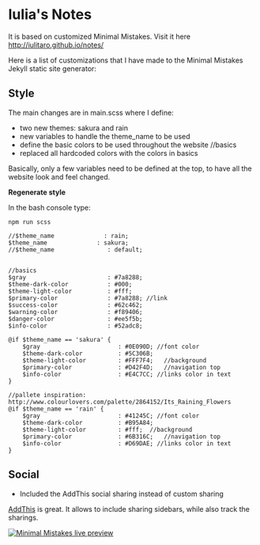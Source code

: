 # Iulia's Notes

It is based on customized Minimal Mistakes. Visit it here <a href="http://iulitaro.github.io/notes/" target="_blank"> http://iulitaro.github.io/notes/ </a>

Here is a list of customizations that I have made to the Minimal Mistakes Jekyll static site generator:

<h2>Style</h2>

The main changes are in main.scss where I define:

* two new themes: sakura and rain
* new variables to handle the theme_name to be used
* define the basic colors to be used throughout the website //basics
* replaced all hardcoded colors with the colors in basics 

Basically, only a few variables need to be defined at the top, to have all the website look and feel changed.

**Regenerate style**

In the bash console type:


```
npm run scss
```


```
//$theme_name              : rain;
$theme_name              : sakura;
//$theme_name              	: default;


//basics
$gray                       : #7a8288;
$theme-dark-color           : #000;      
$theme-light-color          : #fff;
$primary-color              : #7a8288; //link
$success-color              : #62c462;
$warning-color              : #f89406;
$danger-color               : #ee5f5b;
$info-color                 : #52adc8;

@if $theme_name == 'sakura' {
	$gray  					   : #0E090D; //font color
	$theme-dark-color          : #5C306B;  
	$theme-light-color         : #FFF7F4;	//background
	$primary-color             : #D42F4D;	//navigation top
	$info-color                : #E4C7CC; //links color in text
}

//pallete inspiration: http://www.colourlovers.com/palette/2864152/Its_Raining_Flowers
@if $theme_name == 'rain' {
	$gray  					   : #41245C; //font color
	$theme-dark-color          : #B95A84;  
	$theme-light-color         : #fff;	//background
	$primary-color             : #6B316C;	//navigation top
	$info-color                : #D69DAE; //links color in text
}
```

<h2>Social</h2>

* Included the AddThis social sharing instead of custom sharing

<a href="http://www.addthis.com/" target="_blank">AddThis</a> is great. It allows to include sharing sidebars, while also track the sharings.

[![Minimal Mistakes live preview][2]][1]

[1]: https://mmistakes.github.io/minimal-mistakes/
[2]: https://cloud.githubusercontent.com/assets/1376749/14562643/d83b96c0-02eb-11e6-98d6-473fbfd3bff6.jpg (live preview)

